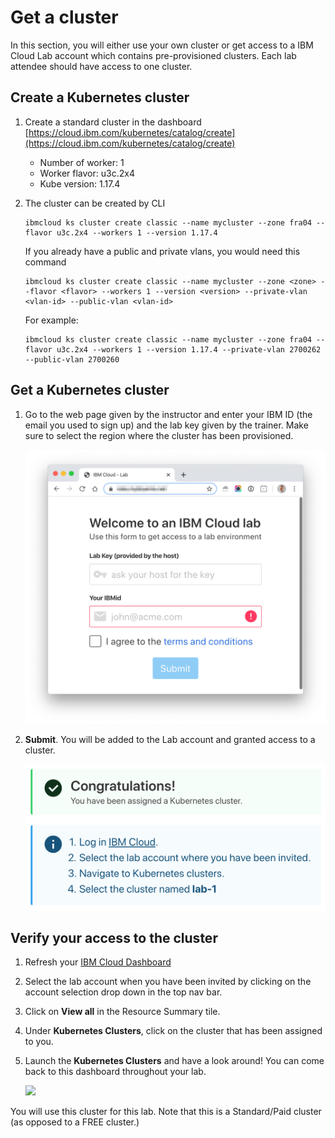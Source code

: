 # Get a cluster

In this section, you will either use your own cluster or get access to a IBM Cloud Lab account which contains pre-provisioned clusters. Each lab attendee should have access to one cluster.


## Create a Kubernetes cluster

1. Create a standard cluster in the dashboard [https://cloud.ibm.com/kubernetes/catalog/create](https://cloud.ibm.com/kubernetes/catalog/create)

    * Number of worker: 1
    * Worker flavor: u3c.2x4
    * Kube version: 1.17.4

1. The cluster can be created by CLI
    ```
    ibmcloud ks cluster create classic --name mycluster --zone fra04 --flavor u3c.2x4 --workers 1 --version 1.17.4
    ```
    If you already have a public and private vlans, you would need this command
    ```
    ibmcloud ks cluster create classic --name mycluster --zone <zone> --flavor <flavor> --workers 1 --version <version> --private-vlan <vlan-id> --public-vlan <vlan-id>
    ```
    For example:
    ```
    ibmcloud ks cluster create classic --name mycluster --zone fra04 --flavor u3c.2x4 --workers 1 --version 1.17.4 --private-vlan 2700262 --public-vlan 2700260
    ```

## Get a Kubernetes cluster

1. Go to the web page given by the instructor and enter your IBM ID (the email you used to sign up) and the lab key given by the trainer. Make sure to select the region where the cluster has been provisioned.

    ![](./images/request-cluster.png)

1. **Submit**. You will be added to the Lab account and granted access to a cluster.

    ![](./images/get-cluster.png)

## Verify your access to the cluster

1. Refresh your [IBM Cloud Dashboard](http://cloud.ibm.com)

1. Select the lab account when you have been invited by clicking on the account selection drop down in the top nav bar.

1. Click on **View all** in the Resource Summary tile.

1. Under **Kubernetes Clusters**, click on the cluster that has been assigned to you.

1. Launch the **Kubernetes Clusters** and have a look around! You can come back to this dashboard throughout your lab.

    ![](./images/resource-list.png)

You will use this cluster for this lab. Note that this is a Standard/Paid cluster (as opposed to a FREE cluster.)